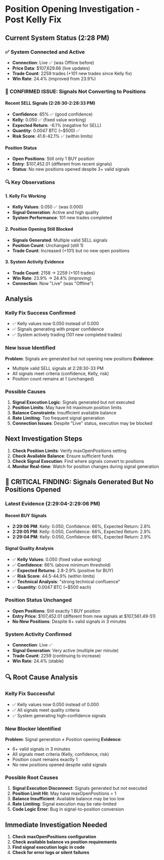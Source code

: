 # Position Opening Investigation - Post Kelly Fix

## Current System Status (2:28 PM)

### ✅ System Connected and Active
- **Connection**: Live ✅ (was Offline before)
- **Price Data**: $107,629.66 (live updates)
- **Trade Count**: 2259 trades (+101 new trades since Kelly fix)
- **Win Rate**: 24.4% (improved from 23.9%)

### 🚨 **CONFIRMED ISSUE: Signals Not Converting to Positions**

#### **Recent SELL Signals** (2:28:30-2:28:33 PM)
- **Confidence**: 65% ✅ (good confidence)
- **Kelly**: 0.050 ✅ (fixed value working)
- **Expected Return**: -6.1% (negative for SELL)
- **Quantity**: 0.0047 BTC (~$500) ✅
- **Risk Score**: 41.6-42.1% ✅ (within limits)

#### **Position Status**
- **Open Positions**: Still only 1 BUY position
- **Entry**: $107,452.01 (different from recent signals)
- **Status**: No new positions opened despite 3+ valid signals

### 🔍 **Key Observations**

#### **1. Kelly Fix Working**
- **Kelly Values**: 0.050 ✅ (was 0.000)
- **Signal Generation**: Active and high quality
- **System Performance**: 101 new trades completed

#### **2. Position Opening Still Blocked**
- **Signals Generated**: Multiple valid SELL signals
- **Position Count**: Unchanged (still 1)
- **Trade Count**: Increased (+101) but no new open positions

#### **3. System Activity Evidence**
- **Trade Count**: 2158 → 2259 (+101 trades)
- **Win Rate**: 23.9% → 24.4% (improving)
- **Connection**: Now "Live" (was "Offline")

## Analysis

### **Kelly Fix Success Confirmed**
- ✅ Kelly values now 0.050 instead of 0.000
- ✅ Signals generating with proper confidence
- ✅ System actively trading (101 new completed trades)

### **New Issue Identified**
**Problem**: Signals are generated but not opening new positions
**Evidence**: 
- Multiple valid SELL signals at 2:28:30-33 PM
- All signals meet criteria (confidence, Kelly, risk)
- Position count remains at 1 (unchanged)

### **Possible Causes**
1. **Signal Execution Logic**: Signals generated but not executed
2. **Position Limits**: May have hit maximum position limits
3. **Balance Constraints**: Insufficient available balance
4. **Rate Limiting**: Too frequent signal generation
5. **Connection Issues**: Despite "Live" status, execution may be blocked

## Next Investigation Steps
1. **Check Position Limits**: Verify maxOpenPositions setting
2. **Check Available Balance**: Ensure sufficient funds
3. **Check Signal Execution**: Find where signals convert to positions
4. **Monitor Real-time**: Watch for position changes during signal generation


## 🚨 **CRITICAL FINDING: Signals Generated But No Positions Opened**

### **Latest Evidence** (2:29:04-2:29:06 PM)

#### **Recent BUY Signals**
- **2:29:06 PM**: Kelly: 0.050, Confidence: 66%, Expected Return: 2.8%
- **2:29:05 PM**: Kelly: 0.050, Confidence: 66%, Expected Return: 2.9%
- **2:29:04 PM**: Kelly: 0.050, Confidence: 66%, Expected Return: 2.9%

#### **Signal Quality Analysis**
- ✅ **Kelly Values**: 0.050 (fixed value working)
- ✅ **Confidence**: 66% (above minimum threshold)
- ✅ **Expected Returns**: 2.8-2.9% (positive for BUY)
- ✅ **Risk Score**: 44.5-44.9% (within limits)
- ✅ **Technical Analysis**: "strong technical confluence"
- ✅ **Quantity**: 0.0047 BTC (~$500 each)

### **Position Status Unchanged**
- **Open Positions**: Still exactly 1 BUY position
- **Entry Price**: $107,452.01 (different from new signals at $107,561.49-51)
- **No New Positions**: Despite 6+ valid signals in 3 minutes

### **System Activity Confirmed**
- **Connection**: Live ✅
- **Signal Generation**: Very active (multiple per minute)
- **Trade Count**: 2259 (continuing to increase)
- **Win Rate**: 24.4% (stable)

## 🔍 **Root Cause Analysis**

### **Kelly Fix Successful**
- ✅ Kelly values now 0.050 instead of 0.000
- ✅ All signals meet quality criteria
- ✅ System generating high-confidence signals

### **New Blocker Identified**
**Problem**: Signal generation ≠ Position opening
**Evidence**: 
- 6+ valid signals in 3 minutes
- All signals meet criteria (Kelly, confidence, risk)
- Position count remains exactly 1
- No new positions opened despite valid signals

### **Possible Root Causes**
1. **Signal Execution Disconnect**: Signals generated but not executed
2. **Position Limit Hit**: May have maxOpenPositions = 1
3. **Balance Insufficient**: Available balance may be too low
4. **Rate Limiting**: Signal execution may be rate-limited
5. **Code Logic Error**: Bug in signal-to-position conversion

## **Immediate Investigation Needed**
1. **Check maxOpenPositions configuration**
2. **Check available balance vs position requirements**
3. **Find signal execution logic in code**
4. **Check for error logs or silent failures**

